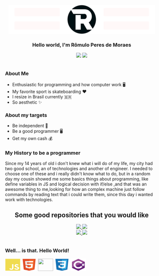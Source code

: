 <div align="center">
   <img height="95px" src="./firstImage.png">
   <h3>Hello world, I'm Rômulo Peres de Moraes</h3>
</div>
<div align="center">
  <img height="115px" src="https://github-readme-stats.vercel.app/api?username=Romulo-Moraes&theme=tokyonight&show_icons=true">
  <img height="115px" src="https://github-readme-stats.vercel.app/api/top-langs/?username=Romulo-Moraes&theme=tokyonight&layout=compact">
</div>

#
<div>
      <h3>About Me</h3>
      <ul>
         <li>Enthusiastic for programming and how computer work 🖥️</li>
         <li>My favorite sport is skateboarding ❤️</li>
         <li>I resize in Brasil currently 🇧🇷</li>
         <li>So aesthetic ✨</li>
      </ul>
     <h3>About my targets</h3>
     <ul>
         <li>Be independent 🍃</li>
         <li>Be a good programmer 🖥️</li>
         <li>Get my own cash 💰</li>
      </ul>
</div>

### My History to be a programmer

Since my 14 years of old i don't knew what i will do of my life, my city had two good school, 
an of technologies and another of engineer. I needed to choose one of these and i really didn't know what to do, but in a random day my cousin
showed me some basics things about programming, like define variables in JS and logical decision with if/else
,and that was an awesome thing to me,looking for how an complex machine just follow commands by reading text that i could write them, since this day i wanted work with technologies.

<h2 align="center">Some good repositories that you would like</h2>
<div align="center">
   <div align="center">
      <a href="https://github.com/Romulo-Moraes/HttpLibrary">
         <img height="95px" src="https://github-readme-stats.vercel.app/api/pin/?username=Romulo-Moraes&repo=HttpLibrary&theme=tokyonight">
      </a>
      <a href="https://github.com/Romulo-Moraes/colorizedPrint">
         <img height="95px" src="https://github-readme-stats.vercel.app/api/pin/?username=Romulo-Moraes&repo=colorizedPrint&theme=tokyonight">
      </a>
   </div>
   <div>
      <a href="https://github.com/Romulo-Moraes/binconvert">
         <img height="95px" src="https://github-readme-stats.vercel.app/api/pin/?username=Romulo-Moraes&repo=binconvert&theme=tokyonight">
      </a>
      <a href="https://github.com/Romulo-Moraes/zipCrafter">
         <img height="95px" src="https://github-readme-stats.vercel.app/api/pin/?username=Romulo-Moraes&repo=zipCrafter&theme=tokyonight">
      </a>
   </div>
</div>

#

### Well... is that. Hello World!

<div>
  <img align="center" height="40" width="50" src="https://raw.githubusercontent.com/devicons/devicon/master/icons/javascript/javascript-plain.svg">
  <img align="center" height="40" width="50" src="https://raw.githubusercontent.com/devicons/devicon/master/icons/html5/html5-original.svg">
  <img align="center" height="40" width="50" src="https://p7.hiclipart.com/preview/889/976/939/the-c-programming-language-computer-programming-programming.jpg"/>
  <img align="center" height="40" width="50" src="https://raw.githubusercontent.com/devicons/devicon/master/icons/css3/css3-original.svg">
  <img align="center" height="40" width="50" src="https://raw.githubusercontent.com/devicons/devicon/master/icons/csharp/csharp-original.svg">
</div>
